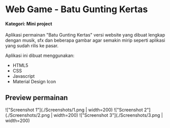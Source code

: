 # Web Game - Batu Gunting Kertas

#### Kategori: Mini project

Aplikasi permainan "Batu Gunting Kertas" versi website yang dibuat lengkap dengan musik, sfx dan beberapa gambar agar semakin mirip seperti aplikasi yang sudah rilis ke pasar.

Aplikasi ini dibuat menggunakan:
- HTML5
- CSS
- Javascript  
- Material Design Icon

## Preview permainan
!["Screenshot 1"](./Screenshots/1.png | width=200)
!["Screenshot 2"](./Screenshots/2.png | width=200)
!["Screenshot 3"](./Screenshots/3.png | width=200)
